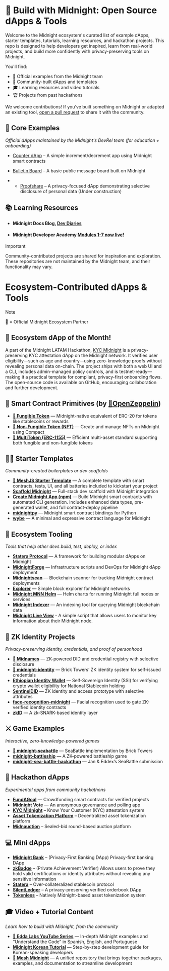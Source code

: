 # 🚀 Build with Midnight: Open Source dApps & Tools

Welcome to the Midnight ecosystem's curated list of example dApps, starter templates, tutorials, learning resources, and hackathon projects. This repo is designed to help developers get inspired, learn from real-world projects, and build more confidently with privacy-preserving tools on Midnight.

You'll find:
- 🔧 Official examples from the Midnight team
- 🌱 Community-built dApps and templates
- 🎓 Learning resources and video tutorials
- 🏆 Projects from past hackathons

We welcome contributions! If you’ve built something on Midnight or adapted an existing tool, [open a pull request](https://github.com/midnightntwrk/midnight-awesome-dapps/pulls) to share it with the community.

## 🌱 Core Examples
*Official dApps maintained by the Midnight's DevRel team (for education + onboarding)*
* [Counter dApp](https://github.com/midnightntwrk/example-counter) – A simple increment/decrement app using Midnight smart contracts

* [Bulletin Board](https://github.com/midnightntwrk/example-bboard) – A basic public message board built on Midnight
  
* - [Proofshare](https://github.com/midnightntwrk/example-proofshare) – A privacy-focused dApp demonstrating selective disclosure of personal data (Under construction)

## 📚 Learning Resources

* #### Midnight Docs Blog, [Dev Diaries](https://docs.midnight.network/blog) 

* #### Midnight Developer Academy [Modules 1-7 now live!](https://docs.midnight.network/academy/) 

> [!IMPORTANT]  
> Community-contributed projects are shared for inspiration and exploration. These repositories are not maintained by the Midnight team, and their functionality may vary. 


# Ecosystem-Contributed dApps & Tools
> [!NOTE]  
> 🔹 = Official Midnight Ecosystem Partner

## 🔦 Ecosystem dApp of the Month!  
A part of the Midnight LATAM Hackathon, [KYC Midnight](https://github.com/joacolinares/kyc-midnight) is a privacy-preserving KYC attestation dApp on the Midnight network. It verifies user eligibility—such as age and country—using zero-knowledge proofs without revealing personal data on-chain. The project ships with both a web UI and a CLI, includes admin-managed policy controls, and is testnet-ready—making it a practical template for compliant, privacy-first onboarding flows.  
The open-source code is available on GitHub, encouraging collaboration and further development.

## 🧱 Smart Contract Primitives (by [🔹OpenZeppelin](https://github.com/OpenZeppelin/compact-contracts))

- **[🔹 Fungible Token](https://github.com/OpenZeppelin/compact-contracts/tree/main/contracts/fungibleToken)** — Midnight-native equivalent of ERC-20 for tokens like stablecoins or rewards  
- **[🔹 Non-Fungible Token (NFT)](https://github.com/OpenZeppelin/compact-contracts/tree/main/contracts/nonFungibleToken)** — Create and manage NFTs on Midnight using Compact  
- **[🔹 MultiToken (ERC-1155)](https://github.com/OpenZeppelin/compact-contracts/tree/main/contracts/multitoken)** — Efficient multi-asset standard supporting both fungible and non-fungible tokens  

## 🧑‍💻 Starter Templates
*Community-created boilerplates or dev scaffolds*

- **[🔹 MeshJS Starter Template](https://github.com/MeshJS/midnight-starter-template)** —  A complete template with smart contracts, tests, UI, and all batteries included to kickstart your project 
- **[Scaffold Midnight](https://github.com/kaleababayneh/scaffold-midnight)** — Full-stack dev scaffold with Midnight integration  
- **[Create Midnight App (npm)](https://www.npmjs.com/package/create-midnight-app)** —  Build Midnight smart contracts with automated CLI generation. Includes enhanced data types, pre-generated wallet, and full contract-deploy pipeline
- **[midnightpy](https://github.com/Techgethr/midnightpy)** — Midnight smart contract bindings for Python  
- **[wybe](https://github.com/lamg/wybe)** — A minimal and expressive contract language for Midnight  


## 🧩 Ecosystem Tooling
*Tools that help other devs build, test, deploy, or index*

- **[Statera Protocol](https://github.com/LucentLabss/statera-protocol)** — A framework for building modular dApps on Midnight  
- **[MidnightForge](https://github.com/bytewizard42i/MidnightForge)** — Infrastructure scripts and DevOps for Midnight dApp deployment  
- **[Midnightscan](https://github.com/mediocrehacker/Midnightscan)** — Blockchain scanner for tracking Midnight contract deployments  
- **[Explorer](https://github.com/AIQUANT-Tech/explorer)** — Simple block explorer for Midnight networks  
- **[Midnight MNN Helm](https://github.com/0xstrong/midnight-mnn-helm)** — Helm charts for running Midnight full nodes or services  
- **[Midnight Indexer](https://github.com/semsorock/midnight-indexer)** — An indexing tool for querying Midnight blockchain data
- **[Midnight Live View](https://github.com/Midnight-Scripts/Midnight-Live-View)** - A simple script that allows users to monitor key information about their Midnight node.  


## 🧠 ZK Identity Projects
*Privacy-preserving identity, credentials, and proof of personhood* 

- **[🔹 Midnames](https://github.com/midnames/core)** — ZK-powered DID and credential registry with selective disclosure  
- **[🔹 midnight-identity](https://github.com/bricktowers/midnight-identity)** — Brick Towers’ ZK identity system for self-issued credentials  
- **[Ethiopian Identity Wallet](https://github.com/HeikkiRuhanen/ethiopian-identity-wallet/tree/main)** — Self-Sovereign Identity (SSI) for verifying crypto wallet eligibility for National Stablecoin holding
- **[SentinelDID](https://github.com/bytewizard42i/SentinelDID-poc)** — ZK identity and access prototype with selective attributes  
- **[face-recognition-midnight](https://github.com/laughtt/face-recognition-midnight)** — Facial recognition used to gate ZK-verified identity contracts  
- **[zkID](https://github.com/quantus0/zkID)** — A zk-SNARK-based identity layer


## ⚔️ Game Examples
*Interactive, zero-knowledge-powered games*

- **[🔹 midnight-seabattle](https://github.com/bricktowers/midnight-seabattle)** — SeaBattle implementation by Brick Towers   
- **[midnight-battleship](https://github.com/mediocrehacker/midnight-battleship)** — A ZK-powered battleship game  
- **[midnight-sea-battle-hackathon](https://github.com/eddex/midnight-sea-battle-hackathon)** — Jan & Eddex’s SeaBattle submission  

## 🧪 Hackathon dApps
*Experimental apps from community hackathons*

- **[FundAGoal](https://github.com/codeBigInt/fundagoal)** — Crowdfunding smart contracts for verified projects  
- **[Midnight Vote](https://github.com/armsves/midnightVotingW3PN)** — An anonymous governance and polling app
-  **[KYC Midnight](https://github.com/joacolinares/kyc-midnight)** – Know Your Customer (KYC) attestation system
-  **[Asset Tokenization Platform](https://github.com/nicolasLuduena/2025-hackathon-midnight)** – Decentralized asset tokenization platform
-  **[Midnauction](https://github.com/eryxcoop/midnauction)** – Sealed-bid round-based auction platform


## 💻 Mini dApps
-  **[Midnight Bank](https://github.com/nel349/midnight-bank)** – (Privacy-First Banking DApp) Privacy-first banking DApp
-  **[zkBadge](https://github.com/Imdavyking/zkbadge)** – (Private Achievement Verifier) Allows users to prove they hold valid certifications or identity attributes without revealing any sensitive information
-  **[Statera](https://github.com/statera-protocol/statera-protocol-midnight)** – Over-collateralized stablecoin protocol 
-  **[SilentLedger](https://github.com/bytewizard42i/SilentLedger)** – A privacy-preserving verified orderbook DApp
-  **[Tokenless](https://github.com/luislucena16/tokenless)** – Natively Midnight-based asset tokenization system


## 🎓 Video + Tutorial Content
*Learn how to build with Midnight, from the community*

- **[🔹 Edda Labs YouTube Series](https://www.youtube.com/@eddalabs)** — In-depth Midnight examples and “Understand the Code” in Spanish, English, and Portuguese   
- **[Midnight Korean Tutorial](https://github.com/jungmyeong96/midnight_tutorial/tree/main)** — Step-by-step development guide for Korean-speaking developers  
- **[🔹 Mesh Midnight](https://midnight.meshjs.dev/en)** — A unified repository that brings together packages, examples, and documentation to streamline development
